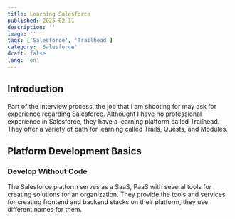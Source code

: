 ```yaml
---
title: Learning Salesforce
published: 2025-02-11
description: ''
image: ''
tags: ['Salesforce', 'Trailhead']
category: 'Salesforce'
draft: false 
lang: 'en'
---
```


## Introduction
Part of the interview process, the job that I am shooting for may ask for experience regarding Salesforce. Althought I have no professional experience in Salesforce, they have a learning platform called Trailhead. They offer a variety of path for learning called Trails, Quests, and Modules. 

## Platform Development Basics

### Develop Without Code
The Salesforce platform serves as a SaaS, PaaS with several tools for creating solutions for an organization. They provide the tools and services for creating frontend and backend stacks on their platform, they use different names for them. 